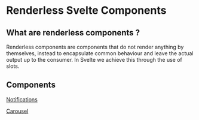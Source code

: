 # Renderless Svelte Components

## What are renderless components ?

Renderless components are components that do not render anything by themselves, instead to encapsulate common behaviour and leave the actual output up to the consumer.  In Svelte we achieve this through the use of slots.

## Components

[Notifications](/docs/Notifications.md)

[Carousel](/docs/Carousel.md)
